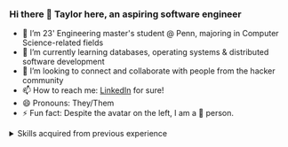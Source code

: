 ### Hi there 👋 Taylor here, an aspiring software engineer

<!--
**lizyn/lizyn** is a ✨ _special_ ✨ repository because its `README.md` (this file) appears on your GitHub profile.

Here are some ideas to get you started:
-->
- 🔭 I’m 23' Engineering master's student @ Penn, majoring in Computer Science-related fields
- 🌱 I’m currently learning databases, operating systems & distributed software development
- 👯 I’m looking to connect and collaborate with people from the hacker community
- 📫 How to reach me: [LinkedIn](https://www.linkedin.com/in/taylor-lin23/) for sure!
- 😄 Pronouns: They/Them
- ⚡ Fun fact: Despite the avatar on the left, I am a 🐶 person.
<details>
  <summary>Skills acquired from previous experience</summary>
  <DIV markdown="1">
<img src="https://img.shields.io/badge/Java-grey?logo=coffeescript">
<img src="https://img.shields.io/badge/Python-grey?logo=python">
<img src="https://img.shields.io/badge/TypeScript-grey?logo=typescript">
<img src="https://img.shields.io/badge/C/C++-grey?logo=cplusplus">
<img src="https://img.shields.io/badge/JS/HTML/CSS-grey?logo=html5">
<img src="https://img.shields.io/badge/React.js-grey?logo=react">
<img src="https://img.shields.io/badge/Spring-grey?logo=spring">
<img src="https://img.shields.io/badge/Swift-grey?logo=Swift">
<img src="https://img.shields.io/badge/AWS-grey?logo=amazonAWS">
<img src="https://img.shields.io/badge/Git-grey?logo=git">
<img src="https://img.shields.io/badge/Docker-grey?logo=Docker">
<img src="https://img.shields.io/badge/Linux-grey?logo=Linux">
<img src="https://img.shields.io/badge/MySQL-grey?logo=Mysql">
<img src="https://img.shields.io/badge/MongoDB-grey?logo=mongodb">
<img src="https://img.shields.io/badge/Neo4j-grey?logo=neo4j">
<img src="https://img.shields.io/badge/Elasticsearch-grey?logo=Elasticsearch">
<img src="https://img.shields.io/badge/Redis-grey?logo=redis">
<img src="https://img.shields.io/badge/Node.js-grey?logo=nodedotjs">
<img src="https://img.shields.io/badge/Material%20UI-grey?logo=mui">
<img src="https://img.shields.io/badge/RabbitMQ-grey?logo=rabbitmq">
</DIV>
</details>
